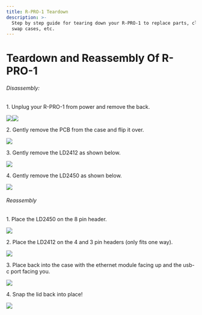 ```yaml
---
title: R-PRO-1 Teardown
description: >-
  Step by step guide for tearing down your R-PRO-1 to replace parts, clean it,
  swap cases, etc.
---
```

# Teardown and Reassembly Of R-PRO-1

###### Disassembly:

1\. Unplug your R-PRO-1 from power and remove the back.

![](../../../assets/rpro-1-add-co2-lift-lid-1.jpg)![](../../../assets/rpro-1-add-co2-remove-lid.jpg)

2\. Gently remove the PCB from the case and flip it over.

![](../../../assets/r-pro-1-no-case-mmwave-facing-up.jpg)

3\. Gently remove the LD2412 as shown below.

![](../../../assets/r-pro-1-teardown-remove-ld2412.jpg)

4\. Gently remove the LD2450 as shown below.

![](../../../assets/r-pro-1-teardown-remove-ld2450.jpg)

###### Reassembly

1\. Place the LD2450 on the 8 pin header.

![](../../../assets/r-pro-1-reassembly-install-ld2450.jpg)

2\. Place the LD2412 on the 4 and 3 pin headers (only fits one way).

![](../../../assets/r-pro-1-reassembly-install-ld2412.jpg)

3\. Place back into the case with the ethernet module facing up and the usb-c port facing you.

![](../../../assets/r-pro-1-lid-removed.jpg)

4\. Snap the lid back into place!

![](../../../assets/r-pro-1-lid-press-down.jpg)
